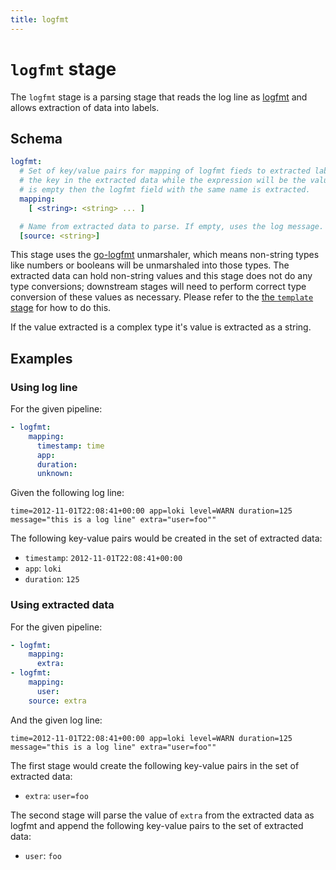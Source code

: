 ```yaml
---
title: logfmt
---
```

# `logfmt` stage

The `logfmt` stage is a parsing stage that reads the log line as [logfmt](https://brandur.org/logfmt) and allows extraction of data into labels.

## Schema

```yaml
logfmt:
  # Set of key/value pairs for mapping of logfmt fieds to extracted labels. The key will be
  # the key in the extracted data while the expression will be the value. If the value
  # is empty then the logfmt field with the same name is extracted.
  mapping:
    [ <string>: <string> ... ]

  # Name from extracted data to parse. If empty, uses the log message.
  [source: <string>]
```

This stage uses the [go-logfmt](https://github.com/go-logfmt/logfmt) unmarshaler, which means non-string types like
numbers or booleans will be unmarshaled into those types. The extracted data
can hold non-string values and this stage does not do any type conversions;
downstream stages will need to perform correct type conversion of these values
as necessary. Please refer to the [the `template` stage](../template/) for how
to do this.

If the value extracted is a complex type it's value is extracted as a string.

## Examples

### Using log line

For the given pipeline:

```yaml
- logfmt:
    mapping:
      timestamp: time
      app:
      duration:
      unknown:
```

Given the following log line:

```
time=2012-11-01T22:08:41+00:00 app=loki level=WARN duration=125 message="this is a log line" extra="user=foo""
```

The following key-value pairs would be created in the set of extracted data:

- `timestamp`: `2012-11-01T22:08:41+00:00`
- `app`: `loki`
- `duration`: `125`

### Using extracted data

For the given pipeline:

```yaml
- logfmt:
    mapping:
      extra:
- logfmt:
    mapping:
      user:
    source: extra
```

And the given log line:

```
time=2012-11-01T22:08:41+00:00 app=loki level=WARN duration=125 message="this is a log line" extra="user=foo""
```

The first stage would create the following key-value pairs in the set of
extracted data:

- `extra`: `user=foo`

The second stage will parse the value of `extra` from the extracted data as logfmt
and append the following key-value pairs to the set of extracted data:

- `user`: `foo`